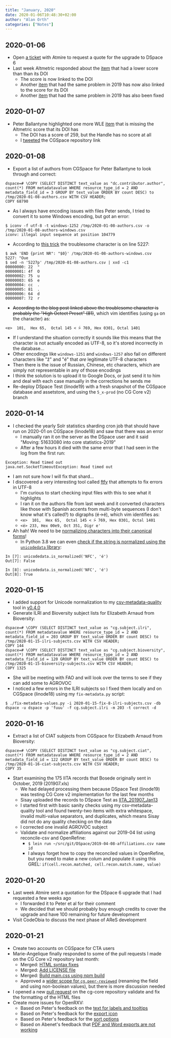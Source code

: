 ```yaml
---
title: "January, 2020"
date: 2020-01-06T10:48:30+02:00
author: "Alan Orth"
categories: ["Notes"]
---
```


## 2020-01-06

- Open [a ticket](https://tracker.atmire.com/tickets-cgiar-ilri/view-ticket?id=706) with Atmire to request a quote for the upgrade to DSpace 6
- Last week Altmetric responded about the [item](https://hdl.handle.net/10568/97087) that had a lower score than than its DOI
  - The score is now linked to the DOI
  - Another [item](https://handle.hdl.net/10568/91278) that had the same problem in 2019 has now also linked to the score for its DOI
  - Another [item](https://hdl.handle.net/10568/81236) that had the same problem in 2019 has also been fixed

## 2020-01-07

- Peter Ballantyne highlighted one more WLE [item](https://hdl.handle.net/10568/101286) that is missing the Altmetric score that its DOI has
  - The DOI has a score of 259, but the Handle has no score at all
  - I [tweeted](https://twitter.com/mralanorth/status/1214471427157626881) the CGSpace repository link

<!--more-->

## 2020-01-08

- Export a list of authors from CGSpace for Peter Ballantyne to look through and correct:

```
dspace=# \COPY (SELECT DISTINCT text_value as "dc.contributor.author", count(*) FROM metadatavalue WHERE resource_type_id = 2 AND metadata_field_id = 3 GROUP BY text_value ORDER BY count DESC) to /tmp/2020-01-08-authors.csv WITH CSV HEADER;
COPY 68790
```

- As I always have encoding issues with files Peter sends, I tried to convert it to some Windows encoding, but got an error:

```
$ iconv -f utf-8 -t windows-1252 /tmp/2020-01-08-authors.csv -o /tmp/2020-01-08-authors-windows.csv
iconv: illegal input sequence at position 104779
```

- According to [this trick](https://www.datafix.com.au/BASHing/2018-09-13.html) the troublesome character is on line 5227:

```
$ awk 'END {print NR": "$0}' /tmp/2020-01-08-authors-windows.csv                                   
5227: "Oue
$ sed -n '5227p' /tmp/2020-01-08-authors.csv | xxd -c1
00000000: 22  "
00000001: 4f  O
00000002: 75  u
00000003: 65  e
00000004: cc  .
00000005: 81  .
00000006: 64  d
00000007: 72  r
```

- ~~According to the blog post linked above the troublesome character is probably the "High Octect Preset" (81)~~, which vim identifies (using `ga` on the character) as:

```
<e>  101,  Hex 65,  Octal 145 < ́> 769, Hex 0301, Octal 1401
```

- If I understand the situation correctly it sounds like this means that the character is not actually encoded as UTF-8, so it's stored incorrectly in the database...
- Other encodings like `windows-1251` and `windows-1257` also fail on different characters like "ž" and "é" that _are_ legitimate UTF-8 characters
- Then there is the issue of Russian, Chinese, etc characters, which are simply not representable in any of those encodings
- I think the solution is to upload it to Google Docs, or just send it to him and deal with each case manually in the corrections he sends me
- Re-deploy DSpace Test (linode19) with a fresh snapshot of the CGSpace database and assetstore, and using the `5_x-prod` (no CG Core v2) branch

## 2020-01-14

- I checked the yearly Solr statistics sharding cron job that should have run on 2020-01 on CGSpace (linode18) and saw that there was an error
  - I manually ran it on the server as the DSpace user and it said "Moving: 51633080 into core statistics-2019"
  - After a few hours it died with the same error that I had seen in the log from the first run:

```
Exception: Read timed out
java.net.SocketTimeoutException: Read timed out
```

- I am not sure how I will fix that shard...
- I discovered a very interesting tool called [ftfy](https://github.com/LuminosoInsight/python-ftfy) that attempts to fix errors in UTF-8
  - I'm curious to start checking input files with this to see what it highlights
  - I ran it on the authors file from last week and it converted characters like those with Spanish accents from multi-byte sequences (I don't know what it's called?) to digraphs (é→é), which vim identifies as:
  - `<e>  101,  Hex 65,  Octal 145 < ́> 769, Hex 0301, Octal 1401`
  - `<é> 233, Hex 00e9, Oct 351, Digr e'`
- Ah hah! We need to be [normalizing characters into their canonical forms](https://withblue.ink/2019/03/11/why-you-need-to-normalize-unicode-strings.html)!
  - In Python 3.8 we can even [check if the string is normalized using the `unicodedata` library](https://docs.python.org/3/library/unicodedata.html):

```
In [7]: unicodedata.is_normalized('NFC', 'é')
Out[7]: False

In [8]: unicodedata.is_normalized('NFC', 'é')
Out[8]: True
```

## 2020-01-15

- I added support for Unicode normalization to my [csv-metadata-quality](https://github.com/ilri/csv-metadata-quality) tool in [v0.4.0](https://github.com/ilri/csv-metadata-quality/releases/tag/v0.4.0)
- Generate ILRI and Bioversity subject lists for Elizabeth Arnaud from Bioversity:

```
dspace=# \COPY (SELECT DISTINCT text_value as "cg.subject.ilri", count(*) FROM metadatavalue WHERE resource_type_id = 2 AND metadata_field_id = 203 GROUP BY text_value ORDER BY count DESC) to /tmp/2020-01-15-ilri-subjects.csv WITH CSV HEADER;
COPY 144
dspace=# \COPY (SELECT DISTINCT text_value as "cg.subject.bioversity", count(*) FROM metadatavalue WHERE resource_type_id = 2 AND metadata_field_id = 120 GROUP BY text_value ORDER BY count DESC) to /tmp/2020-01-15-bioversity-subjects.csv WITH CSV HEADER;
COPY 1325
```

- She will be meeting with FAO and will look over the terms to see if they can add some to AGROVOC
- I noticed a few errors in the ILRI subjects so I fixed them locally and on CGSpace (linode18) using my `fix-metadata.py` script:

```
$ ./fix-metadata-values.py -i 2020-01-15-fix-8-ilri-subjects.csv -db dspace -u dspace -p 'fuuu' -f cg.subject.ilri -m 203 -t correct -d
```

## 2020-01-16

- Extract a list of CIAT subjects from CGSpace for Elizabeth Arnaud from Bioversity:

```
dspace=# \COPY (SELECT DISTINCT text_value as "cg.subject.ciat", count(*) FROM metadatavalue WHERE resource_type_id = 2 AND metadata_field_id = 122 GROUP BY text_value ORDER BY count DESC) to /tmp/2020-01-16-ciat-subjects.csv WITH CSV HEADER;
COPY 35
```

- Start examining the 175 IITA records that Bosede originally sent in October, 2019 (201907.xls)
  - We had delayed processing them because DSpace Test (linode19) was testing CG Core v2 implementation for the last few months
  - Sisay uploaded the records to DSpace Test as [IITA_201907_Jan13](https://dspacetest.cgiar.org/handle/10568/106567)
  - I started first with basic sanity checks using my csv-metadata-quality tool and found twenty-two items with extra whitespace, invalid multi-value separators, and duplicates, which means Sisay did not do any quality checking on the data
  - I corrected one invalid AGROVOC subject
  - Validate and normalize affiliations against our 2019-04 list using reconcile-csv and OpenRefine:
    - `$ lein run ~/src/git/DSpace/2019-04-08-affiliations.csv name id`
    - I always forget how to copy the reconciled values in OpenRefine, but you need to make a new colum and populate it using this GREL: `if(cell.recon.matched, cell.recon.match.name, value)`

## 2020-01-20

- Last week Atmire sent a quotation for the DSpace 6 upgrade that I had requested a few weeks ago
  - I forwarded it to Peter et al for their comment
  - We decided that we should probably buy enough credits to cover the upgrade and have 100 remaining for future development
- Visit CodeObia to discuss the next phase of AReS development

## 2020-01-21

- Create two accounts on CGSpace for CTA users
- Marie-Angelique finally responded to some of the pull requests I made on the CG Core v2 repository last month:
  - Merged: [HTML syntax fixes](https://github.com/AgriculturalSemantics/cg-core/pull/16)
  - Merged: [Add LICENSE file](https://github.com/AgriculturalSemantics/cg-core/pull/17)
  - Merged: [Build main.css using npm build](https://github.com/AgriculturalSemantics/cg-core/pull/18)
  - Approved a [wider scope for `cg.peer-reviewed`](https://github.com/AgriculturalSemantics/cg-core/issues/14) (renaming the field and using non-boolean values), but there is more discussion needed
- I opened a new [pull request](https://github.com/AgriculturalSemantics/cg-core/pull/24) on the cg-core repository validate and fix the formatting of the HTML files
- Create more issues for OpenRXV:
  - Based on Peter's feedback on the [text for labels and tooltips](https://github.com/ilri/OpenRXV/issues/33)
  - Based on Peter's feedback for the [export icon](https://github.com/ilri/OpenRXV/issues/35)
  - Based on Peter's feedback for the [sort options](https://github.com/ilri/OpenRXV/issues/31)
  - Based on Abenet's feedback that [PDF and Word exports are not working](https://github.com/ilri/OpenRXV/issues/34)

<!-- vim: set sw=2 ts=2: -->

